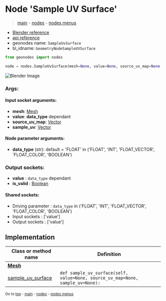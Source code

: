 # Node 'Sample UV Surface'

> [main](../structure.md) - [nodes](nodes.md) - [nodes menus](nodes_menus.md)

- [Blender reference](https://docs.blender.org/manual/en/latest/modeling/geometry_nodes/mesh/sample_uv_surface.html)
- [api reference](https://docs.blender.org/api/current/bpy.types.GeometryNodeSampleUVSurface.html)
- geonodes name: `SampleUvSurface`
- bl_idname: `GeometryNodeSampleUVSurface`

```python
from geonodes import nodes

node = nodes.SampleUvSurface(mesh=None, value=None, source_uv_map=None, sample_uv=None, data_type='FLOAT')
```

![Blender Image](https://docs.blender.org/manual/en/latest/_images/node-types_GeometryNodeSampleUVSurface.webp)

### Args:

#### Input socket arguments:

- **mesh**: [Mesh](Mesh.md)
- **value**: **data_type** dependant
- **source_uv_map**: [Vector](Vector.md)
- **sample_uv**: [Vector](Vector.md)

#### Node parameter arguments:

- **data_type** (str): default = 'FLOAT' in ('FLOAT', 'INT', 'FLOAT_VECTOR', 'FLOAT_COLOR', 'BOOLEAN')

### Output sockets:

- **value** : ``data_type`` dependant
- **is_valid** : [Boolean](Boolean.md)

#### Shared sockets:

- Driving parameter : ``data_type`` in ('FLOAT', 'INT', 'FLOAT_VECTOR', 'FLOAT_COLOR', 'BOOLEAN')
- Input sockets  : ['value']
- Output sockets : ['value']
## Implementation

| Class or method name | Definition |
|----------------------|------------|
| **[Mesh](Mesh.md)** |
| [sample_uv_surface](Mesh.md#sample_uv_surface) | `def sample_uv_surface(self, value=None, source_uv_map=None, sample_uv=None):` |

<sub>Go to [top](#node-Sample-UV-Surface) - [main](../structure.md) - [nodes](nodes.md) - [nodes menus](nodes_menus.md)</sub>

